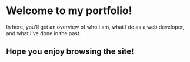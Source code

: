 # Welcome to my portfolio!

In here, you'll get an overview of who I am, what I do as a web developer, and what I've done in the past. 

## Hope you enjoy browsing the site!
